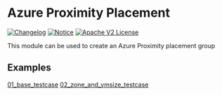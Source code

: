 # Azure Proximity Placement
[![Changelog](https://img.shields.io/badge/changelog-release-green.svg)](CHANGELOG.md) [![Notice](https://img.shields.io/badge/notice-copyright-yellow.svg)](NOTICE) [![Apache V2 License](https://img.shields.io/badge/license-Apache%20V2-orange.svg)](LICENSE)

This module can be used to create an Azure Proximity placement group

## Examples

[01_base_testcase](./examples/01_base_testcase/README.md)
[02_zone_and_vmsize_testcase](./examples/02_zone_and_vmsize_testcase/README.md)